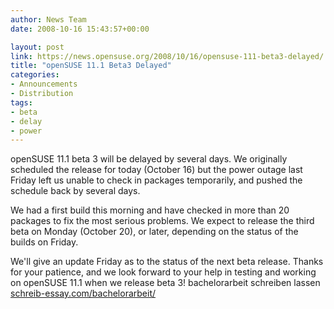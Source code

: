 ```yaml
---
author: News Team
date: 2008-10-16 15:43:57+00:00

layout: post
link: https://news.opensuse.org/2008/10/16/opensuse-111-beta3-delayed/
title: "openSUSE 11.1 Beta3 Delayed"
categories:
- Announcements
- Distribution
tags:
- beta
- delay
- power
---
```

openSUSE 11.1 beta 3 will be delayed by several days. We originally scheduled the release for today (October 16) but the power outage last Friday left us unable to check in packages temporarily, and pushed the schedule back by several days.

We had a first build this morning and have checked in more than 20 packages to fix the most serious problems. We expect to release the third beta on Monday (October 20), or later, depending on the status of the builds on Friday.

We'll give an update Friday as to the status of the next beta release. Thanks for your patience, and we look forward to your help in testing and working on openSUSE 11.1 when we release beta 3! bachelorarbeit schreiben lassen [schreib-essay.com/bachelorarbeit/](https://schreib-essay.com/bachelorarbeit/)		
